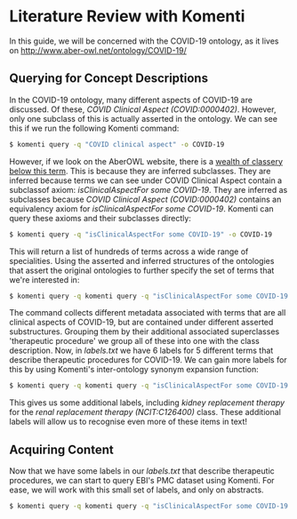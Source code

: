 # Literature Review with Komenti

In this guide, we will be concerned with the COVID-19 ontology, as it lives on http://www.aber-owl.net/ontology/COVID-19/

## Querying for Concept Descriptions

In the COVID-19 ontology, many different aspects of COVID-19 are discussed. Of these, *COVID Clinical Aspect (COVID:0000402)*. However, only one subclass of this is 
actually asserted in the ontology. We can see this if we run the following Komenti command:

```bash
$ komenti query -q "COVID clinical aspect" -o COVID-19
```

However, if we look on the AberOWL website, there is a 
[wealth of classery below this term](http://www.aber-owl.net/ontology/COVID-19/#/Browse/%3Chttps%3A%2F%2Fbio.scai.fraunhofer.de%2Fontology%2FCOVID_0000402%3E). This is
because they are inferred subclasses. They are inferred because terms we can see under COVID Clinical Aspect contain a subclassof axiom: *isClinicalAspectFor some COVID-19*. 
They are inferred as subclasses because *COVID Clinical Aspect (COVID:0000402)* contains an equivalency axiom for *isClinicalAspectFor some COVID-19*. Komenti can
query these axioms and their subclasses directly:

```bash
$ komenti query -q "isClinicalAspectFor some COVID-19" -o COVID-19
```

This will return a list of hundreds of terms across a wide range of specialities. Using the asserted and inferred structures of the ontologies that assert the original 
ontologies to further specify the set of terms that we're interested in:

```bash
$ komenti query -q komenti query -q "isClinicalAspectFor some COVID-19 and 'therapeutic procedure'" -o COVID-19 > labels.txt
```

The command collects different metadata associated with terms that are all clinical aspects of COVID-19, but are contained under different asserted substructures. Grouping them
by their additional associated superclasses 'therapeutic procedure' we group all of these into one with the class description. Now, in *labels.txt* we have 6 labels for 5 different
terms that describe therapeutic procedures for COVID-19. We can gain more labels for this by using Komenti's inter-ontology synonym expansion function:

```bash
$ komenti query -q komenti query -q "isClinicalAspectFor some COVID-19 and 'therapeutic procedure'" -o COVID-19 --expand-synonyms --lemmatise > labels.txt
```

This gives us some additional labels, including *kidney replacement therapy* for the *renal replacement therapy (NCIT:C126400)* class. These additional labels will allow us to recognise even more of these items in text!

## Acquiring Content

Now that we have some labels in our *labels.txt* that describe therapeutic procedures, we can start to query EBI's PMC dataset using Komenti. For ease, we will work with this small set of labels, and only on abstracts.


```bash
$ komenti query -q komenti query -q "isClinicalAspectFor some COVID-19 and 'therapeutic procedure'" -o COVID-19 --expand-synonyms --lemmatise > labels.txt
```

